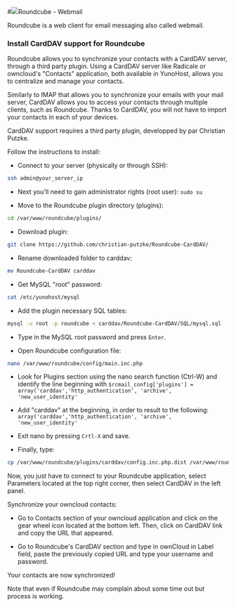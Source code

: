 #<img src="https://yunohost.org/images/roundcube.png">Roundcube - Webmail

Roundcube is a web client for email messaging also called webmail.

### Install CardDAV support for Roundcube

Roundcube allows you to synchronize your contacts with a CardDAV server, through a third party plugin. Using a CardDAV server like Radicale or owncloud's "Contacts" application, both available in YunoHost, allows you to centralize and manage your contacts.

Similarly to IMAP that allows you to synchronize your emails with your mail server, CardDAV allows you to access your contacts through multiple clients, such as Roundcube. 
Thanks to CardDAV, you will not have to import your contacts in each of your devices.

CardDAV support requires a third party plugin, developped by par Christian Putzke.


Follow the instructions to install:

* Connect to your server (physically or through SSH): 
```bash
ssh admin@your_server_ip
```

* Next you'll need to gain administrator rights (root user): `sudo su`

* Move to the Roundcube plugin directory (plugins):
```bash
cd /var/www/roundcube/plugins/
```

* Download plugin:
```bash
git clone https://github.com/christian-putzke/Roundcube-CardDAV/
```

* Rename downloaded folder to carddav: 
```bash
mv Roundcube-CardDAV carddav
```

* Get MySQL "root" password:
```bash
cat /etc/yunohost/mysql
```

* Add the plugin necessary SQL tables:
```bash
mysql -u root -p roundcube < carddav/Roundcube-CardDAV/SQL/mysql.sql
```

* Type in the MySQL root password and press `Enter`.

* Open Roundcube configuration file:
```bash
nano /var/www/roundcube/config/main.inc.php
```

* Look for Plugins section using the nano search function (Ctrl-W) and identify the line beginning with `$rcmail_config['plugins'] = array('carddav','http_authentication', 'archive', 'new_user_identity'` 

* Add "carddav" at the beginning, in order to result to the following: `array('carddav','http_authentication', 'archive', 'new_user_identity'`

* Exit nano by pressing `Crtl-X` and save.

* Finally, type:
```bash
cp /var/www/roundcube/plugins/carddav/config.inc.php.dist /var/www/roundcube/plugins/carddav/config.inc.php
```

Now, you just have to connect to your Roundcube application, select Parameters located at the top right corner, then select CardDAV in the left panel.

Synchronize your owncloud contacts:

* Go to Contacts section of your owncloud application and click on the gear wheel icon located at the bottom left. Then, click on CardDAV link and copy the URL that appeared.

* Go to Roundcube's CardDAV section and type in ownCloud in Label field, paste the previously copied URL and type your username and password. 

Your contacts are now synchronized! 

Note that even if Roundcube may complain about some time out but process is working.